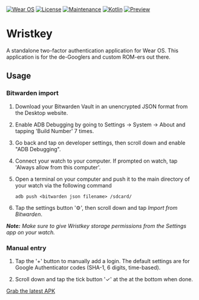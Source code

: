 [![Wear OS](https://img.shields.io/badge/Made%20for-WearOS-4285f4.svg?style=flat&logo=wear%20os)](https://wearos.google.com/)
[![License](https://img.shields.io/badge/License-MIT-purple)](LICENSE)
[![Maintenance](https://img.shields.io/badge/Maintained-No-red.svg)](https://gitlab.com/ThomasCat/wristkey/activity)
[![Kotlin](https://img.shields.io/badge/Made%20with-Kotlin-7f52ff.svg)](https://kotlinlang.org/)
[![Preview](https://img.shields.io/badge/Preview-Click%20Here!-blue)](app/release/app-release.apk)

# Wristkey

A standalone two-factor authentication application for Wear OS. This application is for the de-Googlers and custom ROM-ers out there.

## Usage

### Bitwarden import

1. Download your Bitwarden Vault in an unencrypted JSON format from the Desktop website.

2. Enable ADB Debugging by going to Settings → System → About and tapping 'Build Number' 7 times.

3. Go back and tap on developer settings, then scroll down and enable "ADB Debugging".

4. Connect your watch to your computer. If prompted on watch, tap 'Always allow from this computer'.

4. Open a terminal on your computer and push it to the main directory of your watch via the following command

    ```adb push <bitwarden json filename> /sdcard/```

5. Tap the settings button '⚙️', then scroll down and tap *Import from Bitwarden*.

***Note:** Make sure to give Wristkey storage permissions from the Settings app on your watch.*

### Manual entry

1. Tap the '+' button to manually add a login. The default settings are for Google Authenticator codes (SHA-1, 6 digits, time-based).

2. Scroll down and tap the tick button '✓' at the at the bottom when done.

[Grab the latest APK](https://gitlab.com/ThomasCat/wristkey/-/raw/master/app/release/app-release.apk?inline=false)